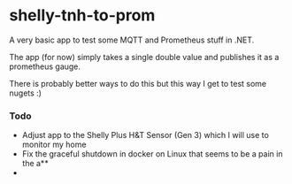 # shelly-tnh-to-prom 

A very basic app to test some MQTT and Prometheus stuff in .NET.

The app (for now) simply takes a single double value and publishes it as a prometheus gauge.

There is probably better ways to do this but this way I get to test some nugets :) 

### Todo
  * Adjust app to the Shelly Plus H&T Sensor (Gen 3) which I will use to monitor my home
  * Fix the graceful shutdown in docker on Linux that seems to be a pain in the a**
  * 
